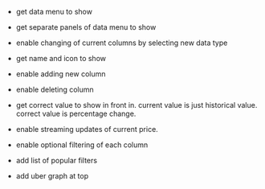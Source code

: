 * get data menu to show
* get separate panels of data menu to show
* enable changing of current columns by selecting new data type
* get name and icon to show


* enable adding new column
* enable deleting column

* get correct value to show in front in. current value is just historical value. correct value is percentage change.
* enable streaming updates of current price. 

* enable optional filtering of each column
* add list of popular filters

* add uber graph at top


